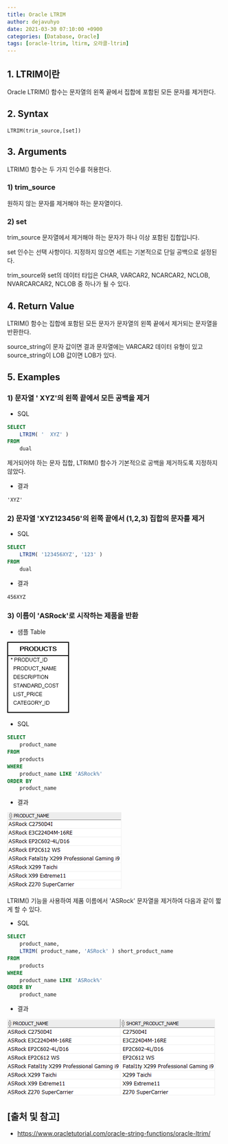 ```yaml
---
title: Oracle LTRIM
author: dejavuhyo
date: 2021-03-30 07:10:00 +0900
categories: [Database, Oracle]
tags: [oracle-ltrim, ltirm, 오라클-ltrim]
---
```


## 1. LTRIM이란
Oracle LTRIM() 함수는 문자열의 왼쪽 끝에서 집합에 포함된 모든 문자를 제거한다.

## 2. Syntax

```text
LTRIM(trim_source,[set])
```

## 3. Arguments
LTRIM() 함수는 두 가지 인수를 허용한다.

### 1) trim_source
원하지 않는 문자를 제거해야 하는 문자열이다.

### 2) set
trim_source 문자열에서 제거해야 하는 문자가 하나 이상 포함된 집합입니다.

set 인수는 선택 사항이다. 지정하지 않으면 세트는 기본적으로 단일 공백으로 설정된다.

trim_source와 set의 데이터 타입은 CHAR, VARCAR2, NCARCAR2, NCLOB, NVARCARCAR2, NCLOB 중 하나가 될 수 있다.

## 4. Return Value
LTRIM() 함수는 집합에 포함된 모든 문자가 문자열의 왼쪽 끝에서 제거되는 문자열을 반환한다.

source_string이 문자 값이면 결과 문자열에는 VARCAR2 데이터 유형이 있고 source_string이 LOB 값이면 LOB가 있다.

## 5. Examples

### 1) 문자열 '  XYZ'의 왼쪽 끝에서 모든 공백을 제거

* SQL

```sql
SELECT
    LTRIM( '  XYZ' )
FROM
    dual
```

제거되어야 하는 문자 집합, LTRIM() 함수가 기본적으로 공백을 제거하도록 지정하지 않았다.

* 결과

```text
'XYZ'
```

### 2) 문자열 'XYZ123456'의 왼쪽 끝에서 (1,2,3) 집합의 문자를 제거

* SQL

```sql
SELECT
    LTRIM( '123456XYZ', '123' )
FROM
    dual
```

* 결과

```text
456XYZ
```

### 3) 이름이 'ASRock'로 시작하는 제품을 반환

* 샘플 Table

![products-table](/assets/img/2021-03-30-oracle-ltrim/products-table.png)

* SQL

```sql
SELECT
    product_name
FROM
    products
WHERE
    product_name LIKE 'ASRock%'
ORDER BY
    product_name
```

* 결과

![ltrim-funcion-example](/assets/img/2021-03-30-oracle-ltrim/ltrim-funcion-example.png)

LTRIM() 기능을 사용하여 제품 이름에서 'ASRock' 문자열을 제거하여 다음과 같이 짧게 할 수 있다.

* SQL

```sql
SELECT
    product_name,
    LTRIM( product_name, 'ASRock' ) short_product_name
FROM
    products
WHERE
    product_name LIKE 'ASRock%'
ORDER BY
    product_name
```
* 결과

![ltrim-funcion](/assets/img/2021-03-30-oracle-ltrim/ltrim-funcion.png)

## [출처 및 참고]
* <https://www.oracletutorial.com/oracle-string-functions/oracle-ltrim/>
